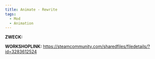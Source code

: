 ```yaml
---
title: Animate - Rewrite
tags:
  - Mod
  - Animation
---
```

**ZWECK:** 

**WORKSHOPLINK:** https://steamcommunity.com/sharedfiles/filedetails/?id=3283612524
 <script src="https://www.steamwidgets.net/api/resource/query?type=js&module=workshop&version=v1"></script>
<steam-workshop itemid="3283612524"></steam-workshop>
